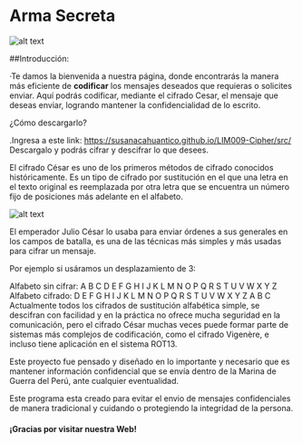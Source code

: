 # Arma Secreta 
![alt text](https://clubdatelevisao.files.wordpress.com/2012/02/armasecreta.jpg?w=593)

##Introducción:

 ·Te damos la bienvenida a nuestra página, donde encontrarás la manera más eficiente de **codificar** los mensajes deseados que requieras o solicites enviar.
 Aquí podrás codificar, mediante el cifrado Cesar, el mensaje que deseas enviar, logrando mantener la confidencialidad de lo escrito.
 
 ¿Cómo descargarlo?
 
 .Ingresa a este link: https://susanacahuantico.github.io/LIM009-Cipher/src/
 Descargalo y podrás cifrar y descifrar lo que desees.
 
El cifrado César es uno de los primeros métodos de cifrado conocidos históricamente. Es un tipo de cifrado por sustitución en el que una letra en el texto original es reemplazada por otra letra que se encuentra un número fijo de posiciones más adelante en el alfabeto.

![alt text](https://camo.githubusercontent.com/1f58a3f3b2ea49950a3109fd3f0d63e708c00857/68747470733a2f2f75706c6f61642e77696b696d656469612e6f72672f77696b6970656469612f636f6d6d6f6e732f7468756d622f322f32622f436165736172332e7376672f3230303070782d436165736172332e7376672e706e67)

El emperador Julio César lo usaba para enviar órdenes a sus generales en los campos de batalla, es una de las técnicas más simples y más usadas para cifrar un mensaje.

Por ejemplo si usáramos un desplazamiento de 3:

Alfabeto sin cifrar: A B C D E F G H I J K L M N O P Q R S T U V W X Y Z
Alfabeto cifrado: D E F G H I J K L M N O P Q R S T U V W X Y Z A B C
Actualmente todos los cifrados de sustitución alfabética simple, se descifran con facilidad y en la práctica no ofrece mucha seguridad en la comunicación, pero el cifrado César muchas veces puede formar parte de sistemas más complejos de codificación, como el cifrado Vigenère, e incluso tiene aplicación en el sistema ROT13.

Este proyecto fue pensado y diseñado en lo importante y necesario que es mantener información confidencial que se envía dentro de la Marina de Guerra del Perú, ante cualquier eventualidad.

Este programa esta creado para evitar el envio de mensajes confidenciales de manera tradicional y cuidando o protegiendo la integridad de la persona. 

#### ¡Gracias por visitar nuestra Web!

